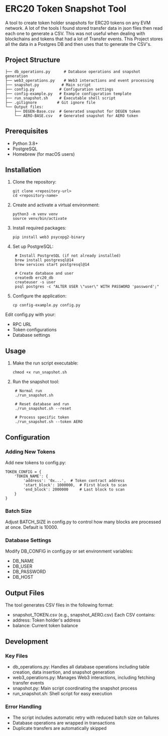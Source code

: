 # ERC20 Token Snapshot Tool

A tool to create token holder snapshots for ERC20 tokens on any EVM network.  A lot of the tools I found stored transfer data in json files then read each one to generate a CSV.  This was not useful when dealing with blockchains and tokens that had a lot of Transfer events.  This Project stores all the data in a Postgres DB and then uses that to generate the CSV's.

## Project Structure

```
├── db_operations.py      # Database operations and snapshot generation
├── web3_operations.py    # Web3 interactions and event processing
├── snapshot.py          # Main script
├── config.py           # Configuration settings
├── config-example.py   # Example configuration template
├── run_snapshot.sh     # Executable shell script
├── .gitignore         # Git ignore file
└── Output files:
    ├── DEGEN-Base.csv  # Generated snapshot for DEGEN token
    └── AERO-BASE.csv   # Generated snapshot for AERO token
```

## Prerequisites

- Python 3.8+
- PostgreSQL
- Homebrew (for macOS users)

## Installation

1. Clone the repository:

    ```
    git clone <repository-url>
    cd <repository-name>
    ```

2. Create and activate a virtual environment:
   ```
   python3 -m venv venv
   source venv/bin/activate
   ```
3. Install required packages:

    ```
    pip install web3 psycopg2-binary
    ```

4. Set up PostgreSQL:

   ```
    # Install PostgreSQL (if not already installed)
    brew install postgresql@14
    brew services start postgresql@14

    # Create database and user
    createdb erc20_db
    createuser -s user
    psql postgres -c "ALTER USER \"user\" WITH PASSWORD 'password';"
   ```

5. Configure the application:

    ```
    cp config-example.py config.py
    ```

Edit config.py with your:

- RPC URL
- Token configurations
- Database settings

## Usage

1. Make the run script executable:

    ```
    chmod +x run_snapshot.sh
    ```

2. Run the snapshot tool:

   ```
    # Normal run
    ./run_snapshot.sh

    # Reset database and run
    ./run_snapshot.sh --reset

    # Process specific token
    ./run_snapshot.sh --token AERO
   ```

## Configuration

### Adding New Tokens

Add new tokens to config.py:

```
TOKEN_CONFIG = {
    'TOKEN_NAME': {
        'address': '0x...',  # Token contract address
        'start_block': 1000000,  # First block to scan
        'end_block': 2000000     # Last block to scan
    }
}
```

### Batch Size

Adjust BATCH_SIZE in config.py to control how many blocks are processed at once. Default is 10000.

### Database Settings

Modify DB_CONFIG in config.py or set environment variables:

- DB_NAME
- DB_USER
- DB_PASSWORD
- DB_HOST

## Output Files

The tool generates CSV files in the following format:

- snapshot_TOKEN.csv (e.g., snapshot_AERO.csv)
  Each CSV contains:
- address: Token holder's address
- balance: Current token balance

## Development

### Key Files

- db_operations.py: Handles all database operations including table creation, data insertion, and snapshot generation
- web3_operations.py: Manages Web3 interactions, including fetching transfer events
- snapshot.py: Main script coordinating the snapshot process
- run_snapshot.sh: Shell script for easy execution

### Error Handling

- The script includes automatic retry with reduced batch size on failures
- Database operations are wrapped in transactions
- Duplicate transfers are automatically skipped

```

```
